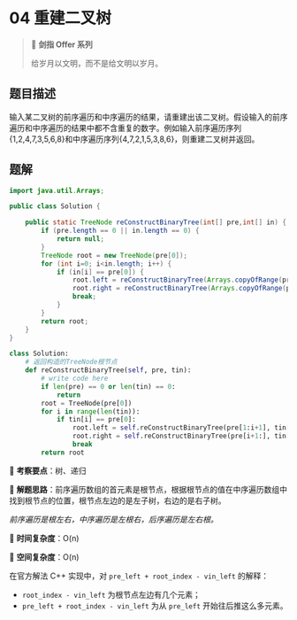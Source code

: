 # 04 重建二叉树

> 🌟 **剑指 Offer 系列**
>
> 给岁月以文明，而不是给文明以岁月。

## 题目描述

输入某二叉树的前序遍历和中序遍历的结果，请重建出该二叉树。假设输入的前序遍历和中序遍历的结果中都不含重复的数字。例如输入前序遍历序列{1,2,4,7,3,5,6,8}和中序遍历序列{4,7,2,1,5,3,8,6}，则重建二叉树并返回。

## 题解

```java
import java.util.Arrays;

public class Solution {

    public static TreeNode reConstructBinaryTree(int[] pre,int[] in) {
        if (pre.length == 0 || in.length == 0) {
            return null;
        }
        TreeNode root = new TreeNode(pre[0]);
        for (int i=0; i<in.length; i++) {
            if (in[i] == pre[0]) {
                root.left = reConstructBinaryTree(Arrays.copyOfRange(pre, 1, i+1), Arrays.copyOfRange(in, 0, i));
                root.right = reConstructBinaryTree(Arrays.copyOfRange(pre, i+1, pre.length), Arrays.copyOfRange(in, i+1, in.length));
                break;
            }
        }
        return root;
    }
}
```

```python
class Solution:
    # 返回构造的TreeNode根节点
    def reConstructBinaryTree(self, pre, tin):
        # write code here
        if len(pre) == 0 or len(tin) == 0:
            return
        root = TreeNode(pre[0])
        for i in range(len(tin)):
            if tin[i] == pre[0]:
                root.left = self.reConstructBinaryTree(pre[1:i+1], tin[:i])
                root.right = self.reConstructBinaryTree(pre[i+1:], tin[i+1:])
                break
        return root
```

🍥 **考察要点**：树、递归

🍬 **解题思路**：前序遍历数组的首元素是根节点，根据根节点的值在中序遍历数组中找到根节点的位置，根节点左边的是左子树，右边的是右子树。

*前序遍历是根左右，中序遍历是左根右，后序遍历是左右根。*

🍉 **时间复杂度**：O(n)

🍭 **空间复杂度**：O(n)

在官方解法 C++ 实现中，对 `pre_left + root_index - vin_left` 的解释：

- `root_index - vin_left` 为根节点左边有几个元素；
- `pre_left + root_index - vin_left` 为从 `pre_left` 开始往后推这么多元素。
